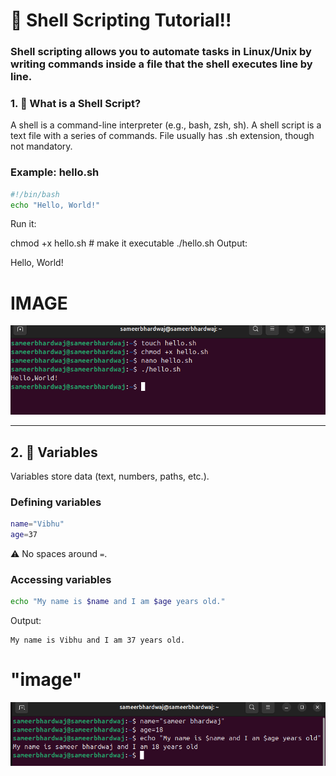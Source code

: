 # **🐚 Shell Scripting Tutorial!!**
### Shell scripting allows you to automate tasks in Linux/Unix by writing commands inside a file that the shell executes line by line.

### 1. 🔹 What is a Shell Script?
A shell is a command-line interpreter (e.g., bash, zsh, sh).
A shell script is a text file with a series of commands.
File usually has .sh extension, though not mandatory.

### Example: hello.sh

```bash
#!/bin/bash
echo "Hello, World!"
```
Run it:

chmod +x hello.sh   # make it executable
./hello.sh
Output:

Hello, World!

# **IMAGE**
![image](<shell script1.png>)

----

## 2. 🔹 Variables

Variables store data (text, numbers, paths, etc.).

### Defining variables

```bash
name="Vibhu"
age=37
```

⚠️ No spaces around `=`.

### Accessing variables

```bash
echo "My name is $name and I am $age years old."
```

Output:

```
My name is Vibhu and I am 37 years old.
```
# **"image"**
![image](shellscript2.png)

